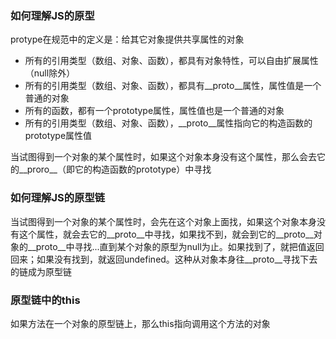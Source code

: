 ### 如何理解JS的原型

protype在规范中的定义是：给其它对象提供共享属性的对象

- 所有的引用类型（数组、对象、函数），都具有对象特性，可以自由扩展属性（null除外）
- 所有的引用类型（数组、对象、函数），都具有__proto__属性，属性值是一个普通的对象
- 所有的函数，都有一个prototype属性，属性值也是一个普通的对象
- 所有的引用类型（数组、对象、函数），__proto__属性指向它的构造函数的prototype属性值

当试图得到一个对象的某个属性时，如果这个对象本身没有这个属性，那么会去它的__proro__（即它的构造函数的prototype）中寻找


### 如何理解JS的原型链

当试图得到一个对象的某个属性时，会先在这个对象上面找，如果这个对象本身没有这个属性，就会去它的__proto__中寻找，如果找不到，就会到它的__proto__对象的__proto__中寻找...直到某个对象的原型为null为止。如果找到了，就把值返回回来；如果没有找到，就返回undefined。这种从对象本身往__proto__寻找下去的链成为原型链

### 原型链中的this

如果方法在一个对象的原型链上，那么this指向调用这个方法的对象



